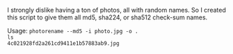I strongly dislike having a ton of photos, all with random names. So I created this script to give them all md5, sha224, or sha512 check-sum names.

Usage:
`photorename --md5 -i photo.jpg -o .`\
`ls`\
`4c021928fd2a261cd9411e1b57883ab9.jpg`